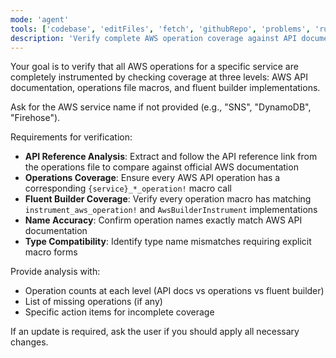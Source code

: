 ```yaml
---
mode: 'agent'
tools: ['codebase', 'editFiles', 'fetch', 'githubRepo', 'problems', 'runCommands', 'runTasks', 'search', 'usages']
description: 'Verify complete AWS operation coverage against API documentation'
---
```


Your goal is to verify that all AWS operations for a specific service are completely instrumented by checking coverage at three levels: AWS API documentation, operations file macros, and fluent builder implementations.

Ask for the AWS service name if not provided (e.g., "SNS", "DynamoDB", "Firehose").

Requirements for verification:
* **API Reference Analysis**: Extract and follow the API reference link from the operations file to compare against official AWS documentation
* **Operations Coverage**: Ensure every AWS API operation has a corresponding `{service}_*_operation!` macro call
* **Fluent Builder Coverage**: Verify every operation macro has matching `instrument_aws_operation!` and `AwsBuilderInstrument` implementations
* **Name Accuracy**: Confirm operation names exactly match AWS API documentation
* **Type Compatibility**: Identify type name mismatches requiring explicit macro forms

Provide analysis with:
- Operation counts at each level (API docs vs operations vs fluent builder)
- List of missing operations (if any)
- Specific action items for incomplete coverage

If an update is required, ask the user if you should apply all necessary changes.
